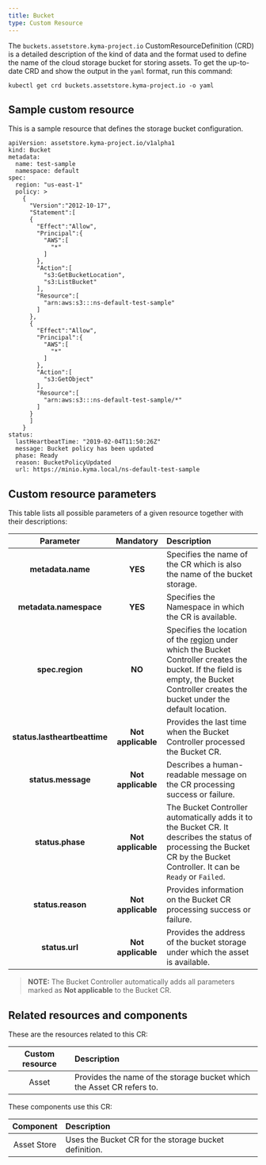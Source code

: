 ```yaml
---
title: Bucket
type: Custom Resource
---
```


The `buckets.assetstore.kyma-project.io` CustomResourceDefinition (CRD) is a detailed description of the kind of data and the format used to define the name of the cloud storage bucket for storing assets. To get the up-to-date CRD and show the output in the `yaml` format, run this command:

```
kubectl get crd buckets.assetstore.kyma-project.io -o yaml
```

## Sample custom resource

This is a sample resource that defines the storage bucket configuration.

```
apiVersion: assetstore.kyma-project.io/v1alpha1
kind: Bucket
metadata:
  name: test-sample
  namespace: default
spec:
  region: "us-east-1"
  policy: >
    {
      "Version":"2012-10-17",
      "Statement":[
      {
        "Effect":"Allow",
        "Principal":{
          "AWS":[
            "*"
          ]
        },
        "Action":[
          "s3:GetBucketLocation",
          "s3:ListBucket"
        ],
        "Resource":[
          "arn:aws:s3:::ns-default-test-sample"
        ]
      },
      {
        "Effect":"Allow",
        "Principal":{
          "AWS":[
            "*"
          ]
        },
        "Action":[
          "s3:GetObject"
        ],
        "Resource":[
          "arn:aws:s3:::ns-default-test-sample/*"
        ]
      }
      ]
    }
status:
  lastHeartbeatTime: "2019-02-04T11:50:26Z"
  message: Bucket policy has been updated
  phase: Ready
  reason: BucketPolicyUpdated
  url: https://minio.kyma.local/ns-default-test-sample
```

## Custom resource parameters

This table lists all possible parameters of a given resource together with their descriptions:


| Parameter   |      Mandatory      |  Description |
|:----------:|:-------------:|:------|
| **metadata.name** |    **YES**   | Specifies the name of the CR which is also the name of the bucket storage. |
| **metadata.namespace** |    **YES**   | Specifies the Namespace in which the CR is available. |
| **spec.region** |    **NO**   | Specifies the location of the [region](https://github.com/kyma-project/kyma/blob/master/components/assetstore-controller-manager/config/crds/assetstore_v1alpha1_bucket.yaml#L34) under which the Bucket Controller creates the bucket. If the field is empty, the Bucket Controller creates the bucket under the default location. |
| **status.lastheartbeattime** |    **Not applicable**    | Provides the last time when the Bucket Controller processed the Bucket CR. |
| **status.message** |    **Not applicable**    | Describes a human-readable message on the CR processing success or failure. |
| **status.phase** |    **Not applicable**    | The Bucket Controller automatically adds it to the Bucket CR. It describes the status of processing the Bucket CR by the Bucket Controller. It can be `Ready` or `Failed`. |
| **status.reason** |    **Not applicable**    | Provides information on the Bucket CR processing success or failure. |
| **status.url** |    **Not applicable**   | Provides the address of the bucket storage under which the asset is available. |

> **NOTE:** The Bucket Controller automatically adds all parameters marked as **Not applicable** to the Bucket CR.

## Related resources and components

These are the resources related to this CR:

| Custom resource |   Description |
|:----------:|:------|
| Asset |  Provides the name of the storage bucket which the Asset CR refers to. |

These components use this CR:

| Component   |   Description |
|:----------:|:------|
| Asset Store |  Uses the Bucket CR for the storage bucket definition. |
